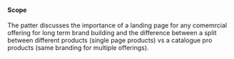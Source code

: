#### Scope
The patter discusses the importance of a landing page for any comemrcial offering for long term brand building and 
the difference between a split between different products (single page products) vs a catalogue pro products 
(same branding for multiple offerings).
